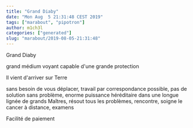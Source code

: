 ```yaml
---
title: "Grand Diaby"
date: "Mon Aug  5 21:31:48 CEST 2019"
tags: ["marabout", "pipotron"]
author: m1ch3l
categories: ["generated"]
slug: "marabout/2019-08-05-21:31:48"
---
```


Grand Diaby

grand médium voyant capable d'une grande protection

Il vient d'arriver sur Terre

sans besoin de vous déplacer, travail par correspondance possible, pas de solution sans problème, enorme puissance héréditaire dans une longue lignée de grands Maîtres, résout tous les problèmes, rencontre, soigne le cancer à distance, examens

Facilité de paiement
